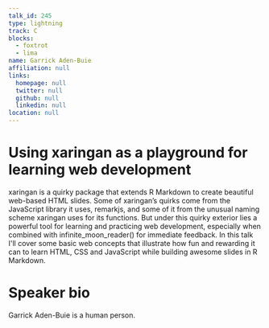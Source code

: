 ```yaml
---
talk_id: 245
type: lightning
track: C
blocks:
  - foxtrot
  - lima
name: Garrick Aden-Buie
affiliation: null
links:
  homepage: null
  twitter: null
  github: null
  linkedin: null
location: null
---
```


# Using xaringan as a playground for learning web development

xaringan is a quirky package that extends R Markdown to create beautiful web-based HTML slides. Some of xaringan’s quirks come from the JavaScript library it uses, remarkjs, and some of it from the unusual naming scheme xaringan uses for its functions. But under this quirky exterior lies a powerful tool for learning and practicing web development, especially when combined with infinite_moon_reader() for immediate feedback. In this talk I'll cover some basic web concepts that illustrate how fun and rewarding it can to learn HTML, CSS and JavaScript while building awesome slides in R Markdown.

# Speaker bio

Garrick Aden-Buie is a human person.
